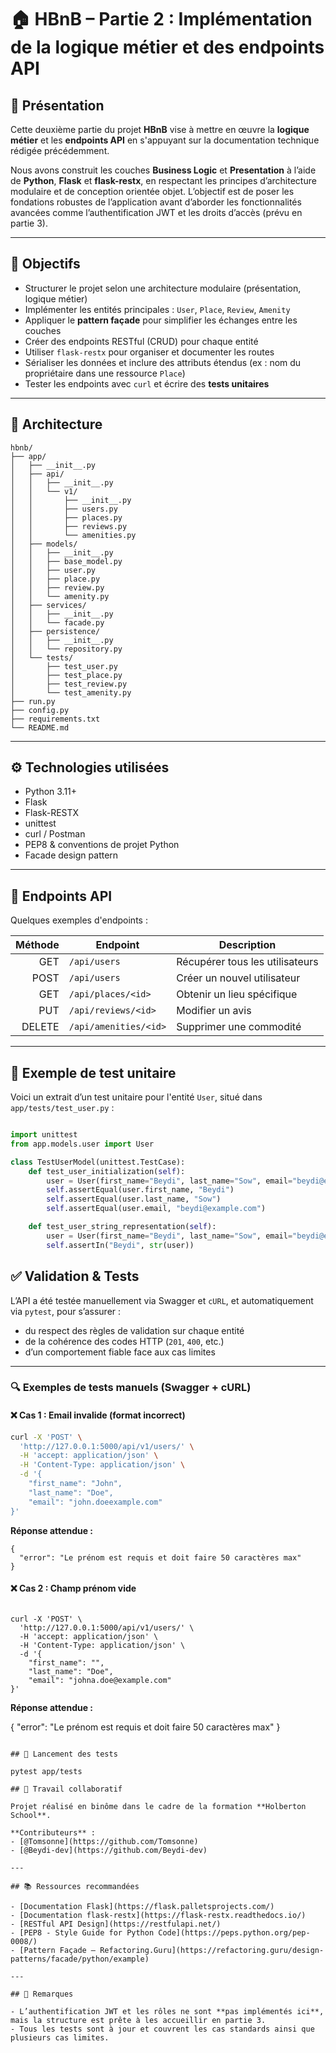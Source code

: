 # 🏠 HBnB – Partie 2 : Implémentation de la logique métier et des endpoints API

## 📌 Présentation

Cette deuxième partie du projet **HBnB** vise à mettre en œuvre la **logique métier** et les **endpoints API** en s'appuyant sur la documentation technique rédigée précédemment.

Nous avons construit les couches **Business Logic** et **Presentation** à l’aide de **Python**, **Flask** et **flask-restx**, en respectant les principes d’architecture modulaire et de conception orientée objet. L’objectif est de poser les fondations robustes de l’application avant d’aborder les fonctionnalités avancées comme l’authentification JWT et les droits d’accès (prévu en partie 3).

---

## 🎯 Objectifs

- Structurer le projet selon une architecture modulaire (présentation, logique métier)
- Implémenter les entités principales : `User`, `Place`, `Review`, `Amenity`
- Appliquer le **pattern façade** pour simplifier les échanges entre les couches
- Créer des endpoints RESTful (CRUD) pour chaque entité
- Utiliser `flask-restx` pour organiser et documenter les routes
- Sérialiser les données et inclure des attributs étendus (ex : nom du propriétaire dans une ressource `Place`)
- Tester les endpoints avec `curl` et écrire des **tests unitaires**

---

## 🧱 Architecture

```text
hbnb/
├── app/
│   ├── __init__.py
│   ├── api/
│   │   ├── __init__.py
│   │   └── v1/
│   │       ├── __init__.py
│   │       ├── users.py
│   │       ├── places.py
│   │       ├── reviews.py
│   │       └── amenities.py
│   ├── models/
│   │   ├── __init__.py
│   │   ├── base_model.py
│   │   ├── user.py
│   │   ├── place.py
│   │   ├── review.py
│   │   └── amenity.py
│   ├── services/
│   │   ├── __init__.py
│   │   └── facade.py
│   ├── persistence/
│   │   ├── __init__.py
│   │   └── repository.py
│   └── tests/
│       ├── test_user.py
│       ├── test_place.py
│       ├── test_review.py
│       └── test_amenity.py
├── run.py
├── config.py
├── requirements.txt
└── README.md

```


---

## ⚙️ Technologies utilisées

- Python 3.11+
- Flask
- Flask-RESTX
- unittest
- curl / Postman
- PEP8 & conventions de projet Python
- Facade design pattern

---

## 📂 Endpoints API

Quelques exemples d'endpoints :

| Méthode | Endpoint              | Description                         |
|--------:|-----------------------|-------------------------------------|
| GET     | `/api/users`          | Récupérer tous les utilisateurs     |
| POST    | `/api/users`          | Créer un nouvel utilisateur         |
| GET     | `/api/places/<id>`    | Obtenir un lieu spécifique          |
| PUT     | `/api/reviews/<id>`   | Modifier un avis                    |
| DELETE  | `/api/amenities/<id>` | Supprimer une commodité             |

---

## 🧪 Exemple de test unitaire

Voici un extrait d’un test unitaire pour l'entité `User`, situé dans `app/tests/test_user.py` :

```python

import unittest
from app.models.user import User

class TestUserModel(unittest.TestCase):
    def test_user_initialization(self):
        user = User(first_name="Beydi", last_name="Sow", email="beydi@example.com")
        self.assertEqual(user.first_name, "Beydi")
        self.assertEqual(user.last_name, "Sow")
        self.assertEqual(user.email, "beydi@example.com")

    def test_user_string_representation(self):
        user = User(first_name="Beydi", last_name="Sow", email="beydi@example.com")
        self.assertIn("Beydi", str(user))

```


## ✅ Validation & Tests

L’API a été testée manuellement via Swagger et `cURL`, et automatiquement via `pytest`, pour s’assurer :

- du respect des règles de validation sur chaque entité
- de la cohérence des codes HTTP (`201`, `400`, etc.)
- d’un comportement fiable face aux cas limites

---

### 🔍 Exemples de tests manuels (Swagger + cURL)

#### ❌ Cas 1 : Email invalide (format incorrect)

```bash
curl -X 'POST' \
  'http://127.0.0.1:5000/api/v1/users/' \
  -H 'accept: application/json' \
  -H 'Content-Type: application/json' \
  -d '{
    "first_name": "John",
    "last_name": "Doe",
    "email": "john.doeexample.com"
}'
```

**Réponse attendue :**

```
{
  "error": "Le prénom est requis et doit faire 50 caractères max"
}

```

#### ❌ Cas 2 : Champ prénom vide

```

curl -X 'POST' \
  'http://127.0.0.1:5000/api/v1/users/' \
  -H 'accept: application/json' \
  -H 'Content-Type: application/json' \
  -d '{
    "first_name": "",
    "last_name": "Doe",
    "email": "johna.doe@example.com"
}'

```

**Réponse attendue :**


{
  "error": "Le prénom est requis et doit faire 50 caractères max"
}

```

## 🧪 Lancement des tests

pytest app/tests

## 🤝 Travail collaboratif

Projet réalisé en binôme dans le cadre de la formation **Holberton School**.

**Contributeurs** :
- [@Tomsonne](https://github.com/Tomsonne)
- [@Beydi-dev](https://github.com/Beydi-dev)

---

## 📚 Ressources recommandées

- [Documentation Flask](https://flask.palletsprojects.com/)
- [Documentation flask-restx](https://flask-restx.readthedocs.io/)
- [RESTful API Design](https://restfulapi.net/)
- [PEP8 - Style Guide for Python Code](https://peps.python.org/pep-0008/)
- [Pattern Façade – Refactoring.Guru](https://refactoring.guru/design-patterns/facade/python/example)

---

## 📌 Remarques

- L’authentification JWT et les rôles ne sont **pas implémentés ici**, mais la structure est prête à les accueillir en partie 3.
- Tous les tests sont à jour et couvrent les cas standards ainsi que plusieurs cas limites.
